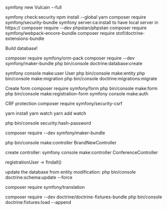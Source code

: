 symfony new Vulcain --full

symfony check:security
npm install --global yarn
composer require symfony/security-bundle
symfony server:ca:install
to have local server in https://
composer require --dev phpstan/phpstan
composer require symfony/webpack-encore-bundle
composer require stof/doctrine-extensions-bundle

Build database!

composer require symfony/orm-pack
composer require --dev symfony/maker-bundle
php bin/console doctrine:database:create

symfony console make:user User
php bin/console make:entity
php bin/console make:migration
php bin/console doctrine:migrations:migrate

Create form
composer require symfony/form
php bin/console make:form
php bin/console make:registration-form
symfony console make:auth

 CRF protection
 composer require symfony/security-csrf

yarn install
yarn watch
yarn add watch

php bin/console security:hash-password

composer require --dev symfony/maker-bundle

php bin/console make:controller BrandNewController

create controller:
symfony console make:controller ConferenceController

registrationUser -> findall()

update the database from entity modification:
php bin/console doctrine:schema:update --force

composer require symfony/translation

composer require --dev doctrine/doctrine-fixtures-bundle
php bin/console doctrine:fixtures:load --append